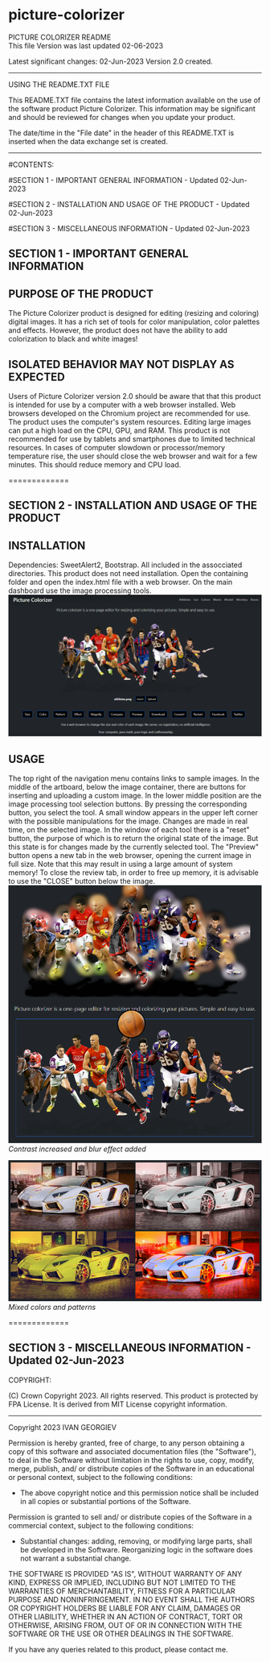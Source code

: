 # picture-colorizer
PICTURE COLORIZER README<br>
This file Version was last updated 02-06-2023

Latest significant changes:
02-Jun-2023  Version 2.0 created.


---------------------

USING THE README.TXT FILE

This README.TXT file contains the latest information available on the use of the software product Picture Colorizer.
This information may be significant and should be reviewed for changes when you update your product.


The date/time in the "File date" in the header of this README.TXT is inserted when the data exchange set is created.

---------------------

#CONTENTS:

#SECTION 1 - IMPORTANT GENERAL INFORMATION - Updated 02-Jun-2023

#SECTION 2 - INSTALLATION AND USAGE OF THE PRODUCT - Updated 02-Jun-2023

#SECTION 3 - MISCELLANEOUS INFORMATION - Updated 02-Jun-2023

SECTION 1 - IMPORTANT GENERAL INFORMATION
--------------------------------------- 


PURPOSE OF THE PRODUCT 
-----------------
The Picture Colorizer product is designed for editing (resizing and coloring) digital images.
It has a rich set of tools for color manipulation, color palettes and effects.
However, the product does not have the ability to add colorization to black and white images!


ISOLATED BEHAVIOR MAY NOT DISPLAY AS EXPECTED
-------------------------------------------
Users of Picture Colorizer version 2.0 should be aware that that this product is intended for use by a computer with a web browser installed.
Web browsers developed on the Chromium project are recommended for use. The product uses the computer's system resources.
Editing large images can put a high load on the CPU, GPU, and RAM.
This product is not recommended for use by tablets and smartphones due to limited technical resources.
In cases of computer slowdown or processor/memory temperature rise, the user should close the web browser and wait for a few minutes.
This should reduce memory and CPU load.


=============

SECTION 2 - INSTALLATION AND USAGE OF THE PRODUCT
--------------------------------------- 

INSTALLATION
---------------------

Dependencies: SweetAlert2, Bootstrap. All included in the assocciated directories.
This product does not need installation.
Open the containing folder and open the index.html file with a web browser.
On the main dashboard use the image processing tools.
![Picture Colorizer](https://raw.githubusercontent.com/igeorgiev2/picture-colorizer/main/cover.png)

USAGE
---------------------

The top right of the navigation menu contains links to sample images.
In the middle of the artboard, below the image container, there are buttons for inserting and uploading a custom image.
In the lower middle position are the image processing tool selection buttons.
By pressing the corresponding button, you select the tool. A small window appears in the upper left corner with the possible manipulations for the image.
Changes are made in real time, on the selected image. In the window of each tool there is a "reset" button, the purpose of which is to return the original state of the image. But this state is for changes made by the currently selected tool.
The "Preview" button opens a new tab in the web browser, opening the current image in full size. Note that this may result in using a large amount of system memory!
To close the review tab, in order to free up memory, it is advisable to use the "CLOSE" button below the image.
![Picture Colorizer](https://raw.githubusercontent.com/igeorgiev2/picture-colorizer/main/athletes_demo.png)<br>
*Contrast increased and blur effect added*

![Picture Colorizer](https://raw.githubusercontent.com/igeorgiev2/picture-colorizer/main/car_demo.png)
*Mixed colors and patterns*

=============


SECTION 3 - MISCELLANEOUS INFORMATION - Updated 02-Jun-2023
----------------------------

COPYRIGHT:

(C) Crown Copyright 2023. All rights reserved. This product is protected by FPA License. It is derived from MIT License copyright information.

---------------------

Copyright 2023 IVAN GEORGIEV

Permission is hereby granted, free of charge, to any person obtaining a copy of this software and associated documentation files (the "Software"),
to deal in the Software without limitation in the rights to use, copy, modify, merge, publish, and/ or distribute copies of the Software in an educational or personal context,
subject to the following conditions: 

- The above copyright notice and this permission notice shall be included in all copies or substantial portions of the Software.

Permission is granted to sell and/ or distribute copies of the Software in a commercial context, subject to the following conditions:

- Substantial changes: adding, removing, or modifying large parts, shall be developed in the Software. Reorganizing logic in the software does not warrant a substantial change. 

THE SOFTWARE IS PROVIDED "AS IS", WITHOUT WARRANTY OF ANY KIND, EXPRESS OR IMPLIED, INCLUDING BUT NOT LIMITED TO THE WARRANTIES OF MERCHANTABILITY,
FITNESS FOR A PARTICULAR PURPOSE AND NONINFRINGEMENT. IN NO EVENT SHALL THE AUTHORS OR COPYRIGHT HOLDERS BE LIABLE FOR ANY CLAIM, DAMAGES OR OTHER LIABILITY,
WHETHER IN AN ACTION OF CONTRACT, TORT OR OTHERWISE, ARISING FROM, OUT OF OR IN CONNECTION WITH THE SOFTWARE OR THE USE OR OTHER DEALINGS IN THE SOFTWARE.

If you have any queries related to this product, please contact me.
